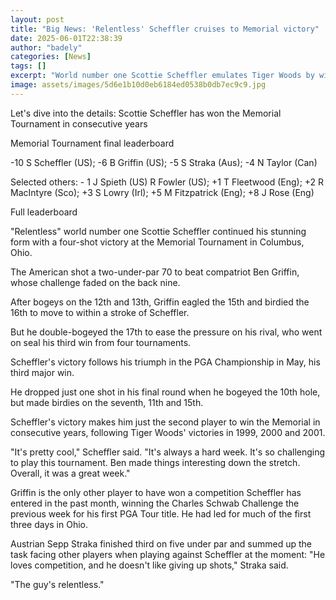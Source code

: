```yaml
---
layout: post
title: "Big News: 'Relentless' Scheffler cruises to Memorial victory"
date: 2025-06-01T22:38:39
author: "badely"
categories: [News]
tags: []
excerpt: "World number one Scottie Scheffler emulates Tiger Woods by winning the Memorial for a second consecutive year."
image: assets/images/5d6e1b10d0eb6184ed0538b0db7ec9c9.jpg
---
```


Let's dive into the details: Scottie Scheffler has won the Memorial Tournament in consecutive years

Memorial Tournament final leaderboard

-10 S Scheffler (US); -6 B Griffin (US); -5 S Straka (Aus); -4 N Taylor (Can)

Selected others: - 1 J Spieth (US) R Fowler (US); +1 T Fleetwood (Eng); +2 R MacIntyre (Sco); +3 S Lowry (Irl); +5 M Fitzpatrick (Eng); +8 J Rose (Eng)

Full leaderboard

"Relentless" world number one Scottie Scheffler continued his stunning form with a four-shot victory at the Memorial Tournament in Columbus, Ohio.

The American shot a two-under-par 70 to beat compatriot Ben Griffin, whose challenge faded on the back nine.

After bogeys on the 12th and 13th, Griffin eagled the 15th and birdied the 16th to move to within a stroke of Scheffler.

But he double-bogeyed the 17th to ease the pressure on his rival, who went on seal his third win from four tournaments.

Scheffler's victory follows his triumph in the PGA Championship in May,  his third major win.

He dropped just one shot in his final round when he bogeyed the 10th hole, but made birdies on the seventh, 11th and 15th. 

Scheffler's victory makes him just the second player to win the Memorial in consecutive years, following Tiger Woods' victories in 1999, 2000 and 2001.

"It's pretty cool," Scheffler said. "It's always a hard week. It's so challenging to play this tournament. Ben made things interesting down the stretch. Overall, it was a great week."

Griffin is the only other player to have won a competition Scheffler has entered in the past month, winning the Charles Schwab Challenge the previous week for his first PGA Tour title. He had led for much of the first three days in Ohio.

Austrian Sepp Straka finished third on five under par and summed up the task facing other players when playing against Scheffler at the moment: "He loves competition, and he doesn't like giving up shots," Straka said.

"The guy's relentless."

